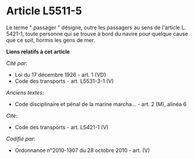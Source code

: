 # Article L5511-5

Le terme " passager " désigne, outre les passagers au sens de l'article L. 5421-1, toute personne qui se trouve à bord du
navire pour quelque cause que ce soit, hormis les gens de mer.

**Liens relatifs à cet article**

_Cité par_:

  - Loi du 17 décembre 1926 - art. 1 (VD)
  - Code des transports - art. L5531-3-1 (V)

_Anciens textes_:

  - Code disciplinaire et pénal de la marine marcha... - art. 2 (M), alinéa 6

_Cite_:

  - Code des transports - art. L5421-1 (V)

_Codifié par_:

  - Ordonnance n°2010-1307 du 28 octobre 2010 - art. (V)

